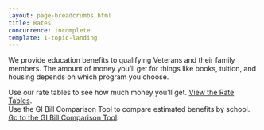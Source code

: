 ```yaml
---
layout: page-breadcrumbs.html
title: Rates
concurrence: incomplete
template: 1-topic-landing
---
```


<div class="va-introtext">

We provide education benefits to qualifying Veterans and their family members. The amount of money you’ll get for things like books, tuition, and housing depends on which program you choose. 
</div>

Use our rate tables to see how much money you’ll get. [View the Rate Tables](http://www.benefits.va.gov/GIBILL/resources/benefits_resources/rate_tables.asp#ch33).
<br>
Use the GI Bill Comparison Tool to compare estimated benefits by school. [Go to the GI Bill Comparison Tool](/gi-bill-comparison-tool/).
